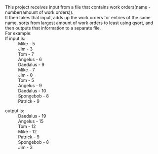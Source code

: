 This project receives input from a file that contains work orders(name - number(amount of work orders)).<br />
It then takes that input, adds up the work orders for entries of the same name, sorts from largest amount of work orders to least using qsort, and then outputs that information to a separate file.<br />
For example:<br />
If input is:<br />
              &emsp;&emsp;&emsp;Mike - 5<br />
              &emsp;&emsp;&emsp;Jim - 3<br />
              &emsp;&emsp;&emsp;Tom - 7<br />
              &emsp;&emsp;&emsp;Angelus - 6<br />
              &emsp;&emsp;&emsp;Daedalus - 9<br />
              &emsp;&emsp;&emsp;Mike - 7<br />
              &emsp;&emsp;&emsp;Jim - 0<br />
              &emsp;&emsp;&emsp;Tom - 5<br />
              &emsp;&emsp;&emsp;Angelus - 9<br />
              &emsp;&emsp;&emsp;Daedalus - 10<br />
              &emsp;&emsp;&emsp;Spongebob - 8<br />
              &emsp;&emsp;&emsp;Patrick - 9<br />
              
output is:<br />
              &emsp;&emsp;&emsp;Daedalus - 19<br />
              &emsp;&emsp;&emsp;Angelus - 15<br />
              &emsp;&emsp;&emsp;Tom - 12<br />
              &emsp;&emsp;&emsp;Mike - 12<br />
              &emsp;&emsp;&emsp;Patrick - 9<br />
              &emsp;&emsp;&emsp;Spongebob - 8<br />
              &emsp;&emsp;&emsp;Jim - 3<br />
